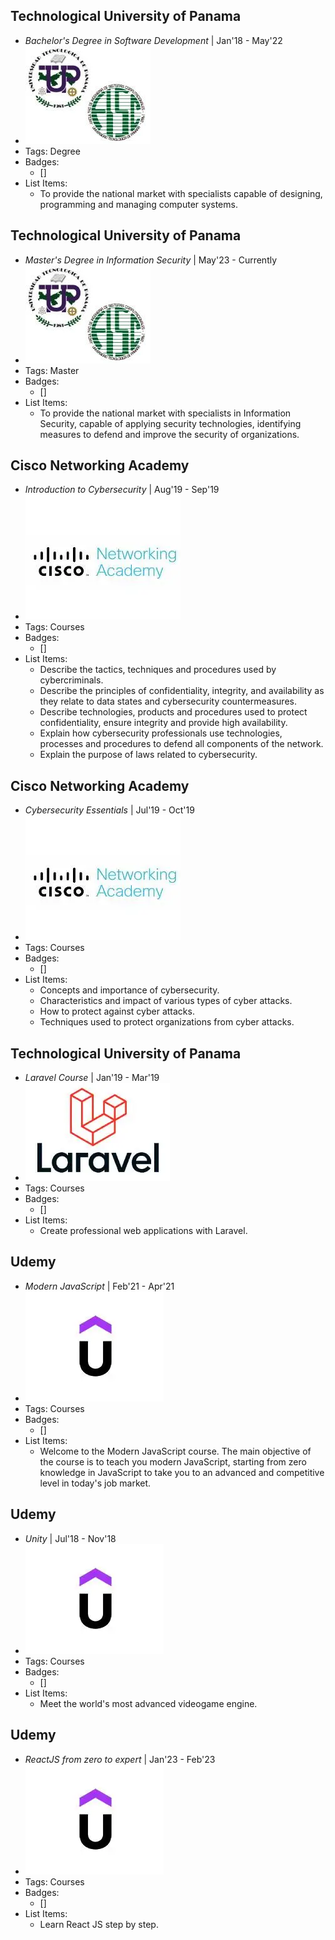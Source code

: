 <!-- University -->
## Technological University of Panama
- *Bachelor's Degree in Software Development* | Jan'18 - May'22
- ![logo512](../assets/logoUTP.webp)
- Tags: Degree
- Badges:
  - []
- List Items:
  - To provide the national market with specialists capable of designing, programming and managing computer systems.

## Technological University of Panama
- *Master's Degree in Information Security* | May'23 - Currently
- ![logo512](../assets/logoUTP.webp)
- Tags: Master
- Badges:
  - []
- List Items:
  - To provide the national market with specialists in Information Security, capable of applying security technologies, identifying measures to defend and improve the security of organizations.

<!-- ## Technological University of Panama - UTP
- *Master's Degree in Information Security* | May'23 - Currently
- ![logo512](../assets/logoUTP.webp)
- Tags: Master
- Badges:
  - []
- List Items:
  - Apply security technologies, identify measures to defend and improve the security of organizations. -->

<!-- Courses -->
## Cisco Networking Academy
- *Introduction to Cybersecurity* | Aug'19 - Sep'19
- ![logo512](../assets/cisco.webp)
- Tags: Courses
- Badges:
  - []
- List Items:
  - Describe the tactics, techniques and procedures used by cybercriminals.
  - Describe the principles of confidentiality, integrity, and availability as they relate to data states and cybersecurity countermeasures.
  - Describe technologies, products and procedures used to protect confidentiality, ensure integrity and provide high availability.
  - Explain how cybersecurity professionals use technologies, processes and procedures to defend all components of the network.
  - Explain the purpose of laws related to cybersecurity.

## Cisco Networking Academy
- *Cybersecurity Essentials* | Jul'19 - Oct'19
- ![logo512](../assets/cisco.webp)
- Tags: Courses
- Badges:
  - []
- List Items:
  - Concepts and importance of cybersecurity.
  - Characteristics and impact of various types of cyber attacks.
  - How to protect against cyber attacks.
  - Techniques used to protect organizations from cyber attacks.

## Technological University of Panama
- *Laravel Course* | Jan'19 - Mar'19
- ![logo512](../assets/laravel.webp)
- Tags: Courses
- Badges:
  - []
- List Items:
  - Create professional web applications with Laravel.

## Udemy
- *Modern JavaScript* | Feb'21 - Apr'21
- ![logo512](../assets/udemy.webp)
- Tags: Courses
- Badges:
  - []
- List Items:
  - Welcome to the Modern JavaScript course. The main objective of the course is to teach you modern JavaScript, starting from zero knowledge in JavaScript to take you to an advanced and competitive level in today's job market.

## Udemy
- *Unity* | Jul'18 - Nov'18
- ![logo512](../assets/udemy.webp)
- Tags: Courses
- Badges:
  - []
- List Items:
  - Meet the world's most advanced videogame engine.

## Udemy
- *ReactJS from zero to expert* | Jan'23 - Feb'23
- ![logo512](../assets/udemy.webp)
- Tags: Courses
- Badges:
  - []
- List Items:
  - Learn React JS step by step.